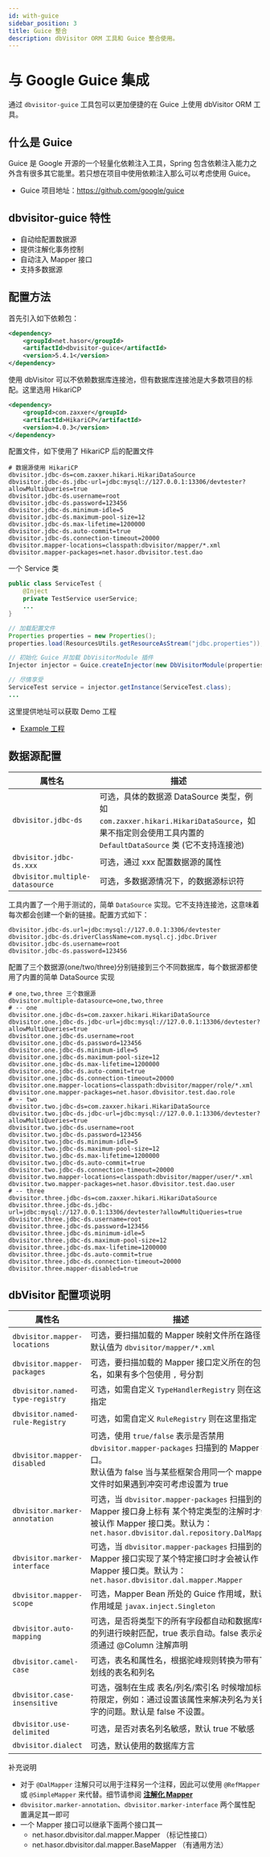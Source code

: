```yaml
---
id: with-guice
sidebar_position: 3
title: Guice 整合
description: dbVisitor ORM 工具和 Guice 整合使用。
---
```

# 与 Google Guice 集成

通过 `dbvisitor-guice` 工具包可以更加便捷的在 Guice 上使用 dbVisitor ORM 工具。

## 什么是 Guice
Guice 是 Google 开源的一个轻量化依赖注入工具，Spring 包含依赖注入能力之外含有很多其它能里。若只想在项目中使用依赖注入那么可以考虑使用 Guice。

- Guice 项目地址：https://github.com/google/guice

## dbvisitor-guice 特性

- 自动给配置数据源
- 提供注解化事务控制
- 自动注入 Mapper 接口
- 支持多数据源

## 配置方法

首先引入如下依赖包：

```xml
<dependency>
    <groupId>net.hasor</groupId>
    <artifactId>dbvisitor-guice</artifactId>
    <version>5.4.1</version>
</dependency>
```

使用 dbVisitor 可以不依赖数据库连接池，但有数据库连接池是大多数项目的标配。这里选用 HikariCP

```xml
<dependency>
    <groupId>com.zaxxer</groupId>
    <artifactId>HikariCP</artifactId>
    <version>4.0.3</version>
</dependency>
```

配置文件，如下使用了 HikariCP 后的配置文件

```properties
# 数据源使用 HikariCP
dbvisitor.jdbc-ds=com.zaxxer.hikari.HikariDataSource
dbvisitor.jdbc-ds.jdbc-url=jdbc:mysql://127.0.0.1:13306/devtester?allowMultiQueries=true
dbvisitor.jdbc-ds.username=root
dbvisitor.jdbc-ds.password=123456
dbvisitor.jdbc-ds.minimum-idle=5
dbvisitor.jdbc-ds.maximum-pool-size=12
dbvisitor.jdbc-ds.max-lifetime=1200000
dbvisitor.jdbc-ds.auto-commit=true
dbvisitor.jdbc-ds.connection-timeout=20000
dbvisitor.mapper-locations=classpath:dbvisitor/mapper/*.xml
dbvisitor.mapper-packages=net.hasor.dbvisitor.test.dao
```

一个 Service 类

```java
public class ServiceTest {
    @Inject
    private TestService userService;
    ...
}
```

```java
// 加载配置文件
Properties properties = new Properties();
properties.load(ResourcesUtils.getResourceAsStream("jdbc.properties"));

// 初始化 Guice 并加载 DbVisitorModule 插件
Injector injector = Guice.createInjector(new DbVisitorModule(properties));

// 尽情享受
ServiceTest service = injector.getInstance(ServiceTest.class);
...
```

这里提供地址可以获取 Demo 工程

- [Example 工程](https://gitee.com/zycgit/dbvisitor/tree/main/dbvisitor-example/guice/)

## 数据源配置

| 属性名                             | 描述                                                                                                                 |
|---------------------------------|--------------------------------------------------------------------------------------------------------------------|
| `dbvisitor.jdbc-ds`             | 可选，具体的数据源 DataSource 类型，例如 `com.zaxxer.hikari.HikariDataSource`，如果不指定则会使用工具内置的 `DefaultDataSource` 类 (它不支持连接池)     |
| `dbvisitor.jdbc-ds.xxx`         | 可选，通过 xxx 配置数据源的属性                                                                                                 |
| `dbvisitor.multiple-datasource` | 可选，多数据源情况下，的数据源标识符                                                                                                 |

工具内置了一个用于测试的，简单 `DataSource` 实现。它不支持连接池，这意味着每次都会创建一个新的链接。配置方式如下：

```properties
dbvisitor.jdbc-ds.url=jdbc:mysql://127.0.0.1:3306/devtester
dbvisitor.jdbc-ds.driverClassName=com.mysql.cj.jdbc.Driver
dbvisitor.jdbc-ds.username=root
dbvisitor.jdbc-ds.password=123456
```

配置了三个数据源(one/two/three)分别链接到三个不同数据库，每个数据源都使用了内置的简单 DataSource 实现

```properties
# one,two,three 三个数据源
dbvisitor.multiple-datasource=one,two,three
# -- one
dbvisitor.one.jdbc-ds=com.zaxxer.hikari.HikariDataSource
dbvisitor.one.jdbc-ds.jdbc-url=jdbc:mysql://127.0.0.1:13306/devtester?allowMultiQueries=true
dbvisitor.one.jdbc-ds.username=root
dbvisitor.one.jdbc-ds.password=123456
dbvisitor.one.jdbc-ds.minimum-idle=5
dbvisitor.one.jdbc-ds.maximum-pool-size=12
dbvisitor.one.jdbc-ds.max-lifetime=1200000
dbvisitor.one.jdbc-ds.auto-commit=true
dbvisitor.one.jdbc-ds.connection-timeout=20000
dbvisitor.one.mapper-locations=classpath:dbvisitor/mapper/role/*.xml
dbvisitor.one.mapper-packages=net.hasor.dbvisitor.test.dao.role
# -- two
dbvisitor.two.jdbc-ds=com.zaxxer.hikari.HikariDataSource
dbvisitor.two.jdbc-ds.jdbc-url=jdbc:mysql://127.0.0.1:13306/devtester?allowMultiQueries=true
dbvisitor.two.jdbc-ds.username=root
dbvisitor.two.jdbc-ds.password=123456
dbvisitor.two.jdbc-ds.minimum-idle=5
dbvisitor.two.jdbc-ds.maximum-pool-size=12
dbvisitor.two.jdbc-ds.max-lifetime=1200000
dbvisitor.two.jdbc-ds.auto-commit=true
dbvisitor.two.jdbc-ds.connection-timeout=20000
dbvisitor.two.mapper-locations=classpath:dbvisitor/mapper/user/*.xml
dbvisitor.two.mapper-packages=net.hasor.dbvisitor.test.dao.user
# -- three
dbvisitor.three.jdbc-ds=com.zaxxer.hikari.HikariDataSource
dbvisitor.three.jdbc-ds.jdbc-url=jdbc:mysql://127.0.0.1:13306/devtester?allowMultiQueries=true
dbvisitor.three.jdbc-ds.username=root
dbvisitor.three.jdbc-ds.password=123456
dbvisitor.three.jdbc-ds.minimum-idle=5
dbvisitor.three.jdbc-ds.maximum-pool-size=12
dbvisitor.three.jdbc-ds.max-lifetime=1200000
dbvisitor.three.jdbc-ds.auto-commit=true
dbvisitor.three.jdbc-ds.connection-timeout=20000
dbvisitor.three.mapper-disabled=true
```

## dbVisitor 配置项说明

| 属性名                             | 描述                                                                                                                                |
|---------------------------------|-----------------------------------------------------------------------------------------------------------------------------------|
| `dbvisitor.mapper-locations`    | 可选，要扫描加载的 Mapper 映射文件所在路径，默认值为 `dbvisitor/mapper/*.xml`                                                                           |
| `dbvisitor.mapper-packages`     | 可选，要扫描加载的 Mapper 接口定义所在的包名，如果有多个包使用 `,` 号分割                                                                                       |
| `dbvisitor.named-type-registry` | 可选，如需自定义 `TypeHandlerRegistry` 则在这里指定                                                                                             |
| `dbvisitor.named-rule-Registry` | 可选，如需自定义 `RuleRegistry` 则在这里指定                                                                                                    |
| `dbvisitor.mapper-disabled`     | 可选，使用 `true/false` 表示是否禁用 `dbvisitor.mapper-packages` 扫描到的 Mapper 接口。<br/>默认值为 false 当与某些框架合用同一个 mapper 文件时如果遇到冲突可考虑设置为 true      |
| `dbvisitor.marker-annotation`   | 可选，当 `dbvisitor.mapper-packages` 扫描到的 Mapper 接口身上标有 某个特定类型的注解时才会被认作 Mapper 接口类。默认为：`net.hasor.dbvisitor.dal.repository.DalMapper` |
| `dbvisitor.marker-interface`    | 可选，当 `dbvisitor.mapper-packages` 扫描到的 Mapper 接口实现了某个特定接口时才会被认作 Mapper 接口类。默认为：`net.hasor.dbvisitor.dal.mapper.Mapper`             |
| `dbvisitor.mapper-scope`        | 可选，Mapper Bean 所处的 Guice 作用域，默认作用域是 `javax.inject.Singleton`                                                                      |
| `dbvisitor.auto-mapping`        | 可选，是否将类型下的所有字段都自动和数据库中的列进行映射匹配，true 表示自动。false 表示必须通过 @Column 注解声明                                                                |                                                                                                                         
| `dbvisitor.camel-case`          | 可选，表名和属性名，根据驼峰规则转换为带有下划线的表名和列名                                                                                                    |                                                                                                                        
| `dbvisitor.case-insensitive`    | 可选，强制在生成 表名/列名/索引名 时候增加标识符限定，例如：通过设置该属性来解决列名为关键字的问题。默认是 false 不设置。                                                                |                                                                                                                               
| `dbvisitor.use-delimited`       | 可选，是否对表名列名敏感，默认 true 不敏感                                                                                                          |                                                                                                                               
| `dbvisitor.dialect`             | 可选，默认使用的数据库方言                                                                                                                     |

补充说明
- 对于 `@DalMapper` 注解只可以用于注释另一个注释，因此可以使用 `@RefMapper` 或 `@SimpleMapper` 来代替。细节请参阅 **[注解化 Mapper](../dal/anno-mapper.mdx)**
- `dbvisitor.marker-annotation`、`dbvisitor.marker-interface` 两个属性配置满足其一即可
- 一个 Mapper 接口可以继承下面两个接口其一
  - net.hasor.dbvisitor.dal.mapper.Mapper （标记性接口）
  - net.hasor.dbvisitor.dal.mapper.BaseMapper （有通用方法）
